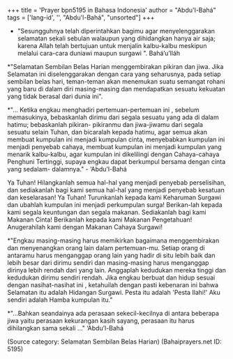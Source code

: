 +++
title = 'Prayer bpn5195 in Bahasa Indonesia'
author = "Abdu'l-Bahá"
tags = ['lang-id', '', "Abdu'l-Bahá", "unsorted"]
+++
* "Sesungguhnya telah diperintahkan bagimu agar menyelenggarakan selamatan sekali sebulan walaupun yang dihidangkan hanya air saja; karena Allah telah bertujuan untuk menjalin kalbu-kalbu meskipun melalui cara-cara duniawi maupun surgawi ". Bahá’u’lláh


*"Selamatan Sembilan Belas Harian menggembirakan pikiran dan jiwa. Jika Selamatan ini diselenggarakan dengan cara yang seharusnya, pada setiap sembilan belas hari, teman-teman akan menemukan suatu semangat rohani yang baru di dalam diri masing-masing dan mendapatkan sesuatu kekuatan yang tidak berasal dari dunia ini".

*"... Ketika engkau menghadiri pertemuan-pertemuan ini , sebelum memasukinya, bebaskanlah dirimu dari segala sesuatu yang ada di dalam hatimu; bebaskanlah pikiran- pikiranmu dan jiwa-jiwamu dari segala sesuatu selain Tuhan, dan bicaralah kepada hatimu, agar semua akan membuat kumpulan ini menjadi kumpulan cinta, menyebabkan kumpulan ini menjadi penyebab cahaya, membuat kumpulan ini menjadi kumpulan yang menarik kalbu-kalbu, agar kumpulan ini dikelilingi dengan Cahaya-cahaya Penghuni Tertinggi, supaya engkau dapat berkumpul bersama dengan cinta yang sedalam- dalamnya."  - ‘Abdu’l-Bahá

Ya Tuhan! Hilangkanlah semua hal-hal yang menjadi penyebab perselisihan, dan sediakanlah bagi kami semua hal-hal yang menjadi penyebab kesatuan dan keselarasan! Ya Tuhan! Turunkanlah kepada kami Keharuman Surgawi dan ubahlah kumpulan ini menjadi perkumpulan surga! Berikan-lah kepada kami segala keuntungan dan segala makanan. Sediakanlah bagi kami Makanan Cinta! Berikanlah kepada kami Makanan Pengetahuan! Anugerahilah kami dengan Makanan Cahaya Surgawi!

*"Engkau masing-masing harus memikirkan bagaimana menggembirakan dan menyenangkan orang lain dalam pertemuan-mu. Setiap orang di antaramu harus menganggap orang lain yang hadir di situ lebih baik dan lebih besar dari dirimu sendiri dan masing-masing harus menganggap dirinya lebih rendah dari yang lain. Anggaplah kedudukan mereka tinggi dan kedudukan dirimu sendiri rendah. Jika engkau berbuat dan hidup sesuai dengan nasihat-nasihat ini , ketahuilah dengan pasti kebenaran ini bahwa Selamatan itu adalah Hidangan Surgawi. Pesta itu adalah 'Pesta Ilahi!' Aku sendiri adalah Hamba kumpulan itu."

*"...Bahkan seandainya ada perasaan sekecil-kecilnya di antara beberapa jiwa yaitu perasaan kekurangan kasih sayang, perasaan itu harus dihilangkan sama sekali ..." ‘Abdu’l-Bahá

(Source category: Selamatan Sembilan Belas Harian)
(Bahaiprayers.net ID: 5195)
